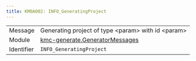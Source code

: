 ```yaml
---
title: KM0A002: INFO_GeneratingProject
---
```


|            |           |
|------------|---------- |
| Message    | Generating project of type &lt;param&gt; with id &lt;param&gt; |
| Module     | [kmc-generate.GeneratorMessages](kmc-generate.generatormessages) |
| Identifier | `INFO_GeneratingProject` |


